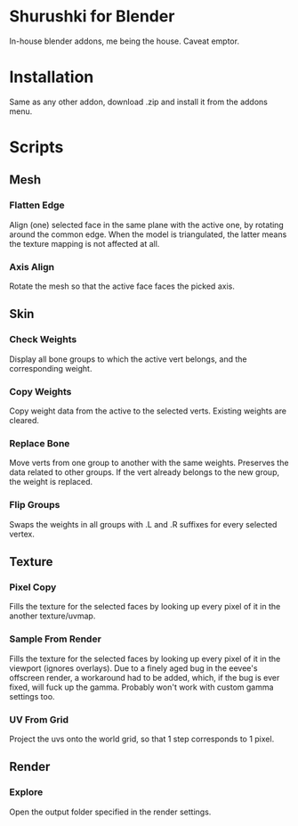 # Shurushki for Blender

In-house blender addons, me being the house. Caveat emptor.

# Installation

Same as any other addon, download .zip and install it from the addons menu.

# Scripts

## Mesh

### Flatten Edge

Align (one) selected face in the same plane with the active one, by rotating around the common edge. When the model is triangulated, the latter means the texture mapping is not affected at all.

### Axis Align

Rotate the mesh so that the active face faces the picked axis.


## Skin

### Check Weights

Display all bone groups to which the active vert belongs, and the corresponding weight.

### Copy Weights

Copy weight data from the active to the selected verts. Existing weights are cleared.

### Replace Bone

Move verts from one group to another with the same weights. Preserves the data related to other groups. If the vert already belongs to the new group, the weight is replaced.


### Flip Groups

Swaps the weights in all groups with .L and .R suffixes for every selected vertex.

## Texture

### Pixel Copy

Fills the texture for the selected faces by looking up every pixel of it in the another texture/uvmap.

### Sample From Render

Fills the texture for the selected faces by looking up every pixel of it in the viewport (ignores overlays). Due to a finely aged bug in the eevee's offscreen render, a workaround had to be added, which, if the bug is ever fixed, will fuck up the gamma. Probably won't work with custom gamma settings too.

### UV From Grid

Project the uvs onto the world grid, so that 1 step corresponds to 1 pixel.


## Render

### Explore

Open the output folder specified in the render settings.